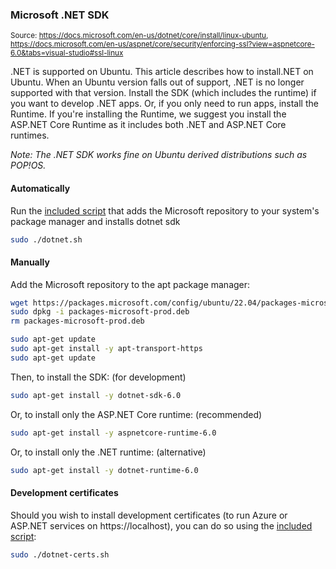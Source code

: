 ### Microsoft .NET SDK

<small>Source: https://docs.microsoft.com/en-us/dotnet/core/install/linux-ubuntu, https://docs.microsoft.com/en-us/aspnet/core/security/enforcing-ssl?view=aspnetcore-6.0&tabs=visual-studio#ssl-linux</small>

.NET is supported on Ubuntu. This article describes how to install.NET on Ubuntu. When an Ubuntu version falls out of support, .NET is no longer supported with that version. Install the SDK (which includes the runtime) if you want to develop .NET apps. Or, if you only need to run apps, install the Runtime. If you're installing the Runtime, we suggest you install the ASP.NET Core Runtime as it includes both .NET and ASP.NET Core runtimes.

*Note: The .NET SDK works fine on Ubuntu derived distributions such as POP!_OS_.*

#### **Automatically**

Run the [included script](dotnet.sh) that adds the Microsoft repository to your system's package manager and installs dotnet sdk
```bash
sudo ./dotnet.sh
```

#### **Manually**

Add the Microsoft repository to the apt package manager:
```bash
wget https://packages.microsoft.com/config/ubuntu/22.04/packages-microsoft-prod.deb -O packages-microsoft-prod.deb
sudo dpkg -i packages-microsoft-prod.deb
rm packages-microsoft-prod.deb

sudo apt-get update
sudo apt-get install -y apt-transport-https
sudo apt-get update
```

Then, to install the SDK: (for development)
```bash
sudo apt-get install -y dotnet-sdk-6.0
```

Or, to install only the ASP.NET Core runtime: (recommended)
```bash
sudo apt-get install -y aspnetcore-runtime-6.0
```
Or, to install only the .NET runtime: (alternative)
```bash
sudo apt-get install -y dotnet-runtime-6.0
```

#### **Development certificates**

Should you wish to install development certificates (to run Azure or ASP.NET services on https://localhost), you can do so using the [included script](dotnet-certs.sh):
```bash
sudo ./dotnet-certs.sh
```